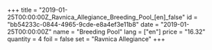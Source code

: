 +++
title = "2019-01-25T00:00:00Z_Ravnica_Allegiance_Breeding_Pool_[en]_false"
id = "bb54233c-0844-4965-9cde-e8a4ef3e11b8"
date = "2019-01-25T00:00:00Z"
name = "Breeding Pool"
lang = ["en"]
price = "16.32"
quantity = 4
foil = false
set = "Ravnica Allegiance"
+++
